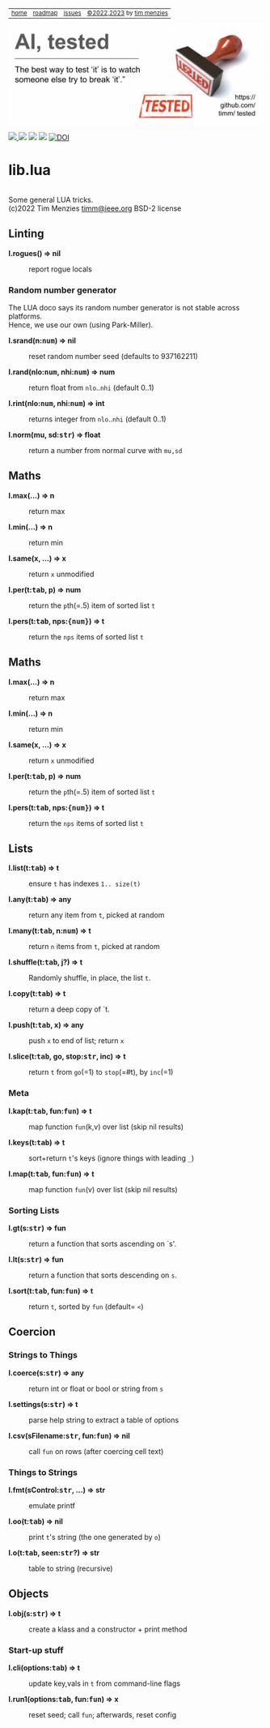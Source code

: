 <small><p>&nbsp;
<a name=top></a>
<table><tr>
<td><a href="/README.md#top">home</a>
<td><a href="/ROADMAP.md">roadmap</a>
<td><a href="http:github.com/timm/tested/issues">issues</a>
<td> <a href="/LICENSE.md">&copy;2022,2023</a> by <a href="http://menzies.us">tim menzies</a>
</tr></table></small>
<img  align=center width=600 src="/docs/img/banner.png"></p>
<p> <img src="https://img.shields.io/badge/task-ai-blueviolet"><a
href="https://github.com/timm/tested/actions/workflows/tests.yml"> <img 
 src="https://github.com/timm/tested/actions/workflows/tests.yml/badge.svg"></a> <img 
 src="https://img.shields.io/badge/language-lua-orange"> <img 
 src="https://img.shields.io/badge/purpose-teaching-yellow"> <a 
 href="https://zenodo.org/badge/latestdoi/569981645"> <img 
 src="https://zenodo.org/badge/569981645.svg" alt="DOI"></a></p>


# lib.lua

```css
```
 
Some general LUA tricks.    	
(c)2022 Tim Menzies <timm@ieee.org> BSD-2 license	
## Linting	

<dl>
<dt><b> l.rogues() &rArr;  nil </b></dt><dd>

 report rogue locals

</dd>
</dl>

### Random number generator	
The LUA doco says its random number generator is not stable across platforms.	
Hence, we use our own (using Park-Miller).	

<dl>
<dt><b> l.srand(n:<tt>num</tt>) &rArr;  nil </b></dt><dd>

 reset random number seed (defaults to 937162211) 

</dd>
<dt><b> l.rand(nlo:<tt>num</tt>, nhi:<tt>num</tt>) &rArr;  num </b></dt><dd>

 return float from `nlo`..`nhi` (default 0..1)

</dd>
<dt><b> l.rint(nlo:<tt>num</tt>, nhi:<tt>num</tt>) &rArr;  int </b></dt><dd>

 returns integer from `nlo`..`nhi` (default 0..1)

</dd>
<dt><b> l.norm(mu, sd:<tt>str</tt>) &rArr;  float </b></dt><dd>

 return a number from normal curve with `mu,sd`

</dd>
</dl>

## Maths	

<dl>
<dt><b> l.max(...) &rArr;  n </b></dt><dd>

 return max

</dd>
<dt><b> l.min(...) &rArr;  n </b></dt><dd>

 return min

</dd>
<dt><b> l.same(x, ...) &rArr;  x </b></dt><dd>

 return `x` unmodified

</dd>
<dt><b> l.per(t:<tt>tab</tt>, p) &rArr;  num </b></dt><dd>

 return the `p`th(=.5) item of sorted list `t`

</dd>
<dt><b> l.pers(t:<tt>tab</tt>, nps:<tt>{num}</tt>) &rArr;  t </b></dt><dd>

 return the `nps` items of sorted list `t`

</dd>
</dl>

## Maths	

<dl>
<dt><b> l.max(...) &rArr;  n </b></dt><dd>

 return max

</dd>
<dt><b> l.min(...) &rArr;  n </b></dt><dd>

 return min

</dd>
<dt><b> l.same(x, ...) &rArr;  x </b></dt><dd>

 return `x` unmodified

</dd>
<dt><b> l.per(t:<tt>tab</tt>, p) &rArr;  num </b></dt><dd>

 return the `p`th(=.5) item of sorted list `t`

</dd>
<dt><b> l.pers(t:<tt>tab</tt>, nps:<tt>{num}</tt>) &rArr;  t </b></dt><dd>

 return the `nps` items of sorted list `t`

</dd>
</dl>

## Lists	

<dl>
<dt><b> l.list(t:<tt>tab</tt>) &rArr;  t </b></dt><dd>

 ensure `t` has indexes `1.. size(t)`

</dd>
<dt><b> l.any(t:<tt>tab</tt>) &rArr;  any </b></dt><dd>

 return any item from `t`, picked at random

</dd>
<dt><b> l.many(t:<tt>tab</tt>, n:<tt>num</tt>) &rArr;  t </b></dt><dd>

 return `n` items from `t`, picked at random

</dd>
<dt><b> l.shuffle(t:<tt>tab</tt>,    j?) &rArr;  t </b></dt><dd>

  Randomly shuffle, in place, the list `t`.

</dd>
<dt><b> l.copy(t:<tt>tab</tt>) &rArr;  t </b></dt><dd>

 return a deep copy of `t.

</dd>
<dt><b> l.push(t:<tt>tab</tt>,  x) &rArr;  any </b></dt><dd>

 push `x` to end of list; return `x` 

</dd>
<dt><b> l.slice(t:<tt>tab</tt>,  go,  stop:<tt>str</tt>,  inc) &rArr;  t </b></dt><dd>

 return `t` from `go`(=1) to `stop`(=#t), by `inc`(=1)

</dd>
</dl>

### Meta	

<dl>
<dt><b> l.kap(t:<tt>tab</tt>,  fun:<tt>fun</tt>) &rArr;  t </b></dt><dd>

 map function `fun`(k,v) over list (skip nil results) 

</dd>
<dt><b> l.keys(t:<tt>tab</tt>) &rArr;  t </b></dt><dd>

 sort+return `t`'s keys (ignore things with leading `_`)

</dd>
<dt><b> l.map(t:<tt>tab</tt>,  fun:<tt>fun</tt>) &rArr;  t </b></dt><dd>

 map function `fun`(v) over list (skip nil results) 

</dd>
</dl>

### Sorting Lists	

<dl>
<dt><b> l.gt(s:<tt>str</tt>) &rArr;  fun </b></dt><dd>

 return a function that sorts ascending on `s'.

</dd>
<dt><b> l.lt(s:<tt>str</tt>) &rArr;  fun </b></dt><dd>

 return a function that sorts descending on `s`.

</dd>
<dt><b> l.sort(t:<tt>tab</tt>,  fun:<tt>fun</tt>) &rArr;  t </b></dt><dd>

 return `t`,  sorted by `fun` (default= `<`)

</dd>
</dl>

## Coercion	
### Strings to Things	

<dl>
<dt><b> l.coerce(s:<tt>str</tt>) &rArr;  any </b></dt><dd>

 return int or float or bool or string from `s`

</dd>
<dt><b> l.settings(s:<tt>str</tt>) &rArr;  t </b></dt><dd>

  parse help string to extract a table of options

</dd>
<dt><b> l.csv(sFilename:<tt>str</tt>, fun:<tt>fun</tt>) &rArr;  nil </b></dt><dd>

 call `fun` on rows (after coercing cell text)

</dd>
</dl>

### Things to Strings	

<dl>
<dt><b> l.fmt(sControl:<tt>str</tt>, ...) &rArr;  str </b></dt><dd>

 emulate printf

</dd>
<dt><b> l.oo(t:<tt>tab</tt>) &rArr;  nil </b></dt><dd>

 print `t`'s string (the one generated by `o`)

</dd>
<dt><b> l.o(t:<tt>tab</tt>,   seen:<tt>str</tt>?) &rArr;  str </b></dt><dd>

 table to string (recursive)

</dd>
</dl>

## Objects	

<dl>
<dt><b> l.obj(s:<tt>str</tt>) &rArr;  t </b></dt><dd>

 create a klass and a constructor + print method

</dd>
</dl>

### Start-up stuff	

<dl>
<dt><b> l.cli(options:<tt>tab</tt>) &rArr;  t </b></dt><dd>

 update key,vals in `t` from command-line flags

</dd>
<dt><b> l.run1(options:<tt>tab</tt>, fun:<tt>fun</tt>) &rArr; x </b></dt><dd>

 reset seed; call `fun`; afterwards, reset config

</dd>
</dl>


